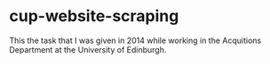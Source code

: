 # cup-website-scraping
This the task that I was given in 2014 while working in the Acquitions Department at the University of Edinburgh. 
